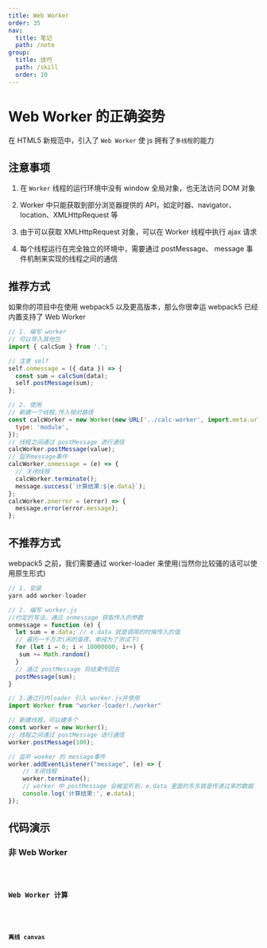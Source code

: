 ```yaml
---
title: Web Worker
order: 35
nav:
  title: 笔记
  path: /note
group:
  title: 技巧
  path: /skill
  order: 10
---
```


# Web Worker 的正确姿势

在 HTML5 新规范中，引入了 `Web Worker` 使 js 拥有了`多线程`的能力

## 注意事项

1. 在 `Worker` 线程的运行环境中没有 window 全局对象，也无法访问 DOM 对象

2. Worker 中只能获取到部分浏览器提供的 API，如定时器、navigator、location、XMLHttpRequest 等

3. 由于可以获取 XMLHttpRequest 对象，可以在 Worker 线程中执行 ajax 请求

4. 每个线程运行在完全独立的环境中，需要通过 postMessage、 message 事件机制来实现的线程之间的通信

## 推荐方式

如果你的项目中在使用 webpack5 以及更高版本，那么你很幸运 webpack5 已经内置支持了 Web Worker

```js | pure
// 1. 编写 worker
// 可以导入其他包
import { calcSum } from '.';

// 注意 self
self.onmessage = ({ data }) => {
  const sum = calcSum(data);
  self.postMessage(sum);
};

// 2. 使用
// 新建一个线程,传入相对路径
const calcWorker = new Worker(new URL('../calc-worker', import.meta.url), {
  type: 'module',
});
// 线程之间通过 postMessage 进行通信
calcWorker.postMessage(value);
// 监听message事件
calcWorker.onmessage = (e) => {
  // 关闭线程
  calcWorker.terminate();
  message.success(`计算结果:${e.data}`);
};
calcWorker.onerror = (error) => {
  message.error(error.message);
};
```

## 不推荐方式

webpack5 之前，我们需要通过 worker-loader 来使用(当然你比较骚的话可以使用原生形式)

```js | pure
// 1. 安装
yarn add worker-loader

// 2. 编写 worker.js
//约定的写法，通过 onmessage 获取传入的参数
onmessage = function (e) {
  let sum = e.data; // e.data 就是调用的时候传入的值
  // 遍历一千万次(闲的蛋疼，单纯为了测试下)
  for (let i = 0; i < 10000000; i++) {
   sum += Math.random()
  }
  // 通过 postMessage 将结果传回去
  postMessage(sum);
}

// 3.通过行内loader 引入 worker.js并使用
import Worker from "worker-loader!./worker"

// 新建线程，可以建多个
const worker = new Worker();
// 线程之间通过 postMessage 进行通信
worker.postMessage(100);

// 监听 woeker 的 message事件
worker.addEventListener("message", (e) => {
    // 关闭线程
    worker.terminate();
    // worker 中 postMessage 会被监听到，e.data 里面的东东就是传递过来的数据
    console.log('计算结果:', e.data);
});
```

## 代码演示

### 非 Web Worker

<code src="./demo/calc.tsx" />

### Web Worker 计算

<code src="./demo/worker-calc.tsx" />

### 离线 canvas

<code src="./demo/worker-canvas.tsx" />
